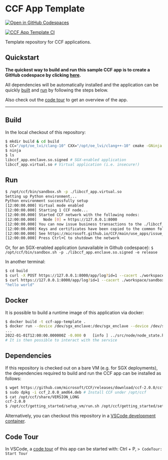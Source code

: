 # CCF App Template

[![Open in GitHub Codespaces](https://github.com/codespaces/badge.svg)](https://github.com/codespaces/new?hide_repo_select=true&ref=main&repo=496290904&machine=basicLinux32gb&devcontainer_path=.devcontainer.json&location=WestEurope)

[![CCF App Template CI](https://github.com/microsoft/ccf-app-template/actions/workflows/ci.yml/badge.svg)](https://github.com/microsoft/ccf-app-template/actions/workflows/ci.yml)

Template repository for CCF applications.

## Quickstart

**The quickest way to build and run this sample CCF app is to create a GitHub codespace by clicking [here](https://github.com/codespaces/new?hide_repo_select=true&ref=main&repo=496290904&machine=basicLinux32gb&devcontainer_path=.devcontainer.json&location=WestEurope).**

All dependencies will be automatically installed and the application can be quickly [built](#build) and [run](#test) by following the steps below.

Also check out the [code tour](#code-tour) to get an overview of the app.

---

## Build

In the local checkout of this repository:

```bash
$ mkdir build & cd build
$ CC="/opt/oe_lvi/clang-10" CXX="/opt/oe_lvi/clang++-10" cmake -GNinja ..
$ ninja
$ ls
libccf_app.enclave.so.signed # SGX-enabled application
libccf_app.virtual.so # Virtual application (i.e. insecure!)
```

## Run

```bash
$ /opt/ccf/bin/sandbox.sh -p ./libccf_app.virtual.so
Setting up Python environment...
Python environment successfully setup
[12:00:00.000] Virtual mode enabled
[12:00:00.000] Starting 1 CCF node...
[12:00:00.000] Started CCF network with the following nodes:
[12:00:00.000]   Node [0] = https://127.0.0.1:8000
[12:00:00.000] You can now issue business transactions to the ./libccf_app.virtual.so application
[12:00:00.000] Keys and certificates have been copied to the common folder: .../ccf-app-template/build/workspace/sandbox_common
[12:00:00.000] See https://microsoft.github.io/CCF/main/use_apps/issue_commands.html for more information
[12:00:00.000] Press Ctrl+C to shutdown the network
```

Or, for an SGX-enabled application (unavailable in Github codespace): `$ /opt/ccf/bin/sandbox.sh -p ./libccf_app.enclave.so.signed -e release`

In another terminal:

```bash
$ cd build
$ curl -X POST https://127.0.0.1:8000/app/log?id=1 --cacert ./workspace/sandbox_common/service_cert.pem -H "Content-Type: application/json" --data '{"msg": "hello world"}'
$ curl https://127.0.0.1:8000/app/log?id=1 --cacert ./workspace/sandbox_common/service_cert.pem
"hello world"
```

## Docker

It is possible to build a runtime image of this application via docker:

```bash
$ docker build -t ccf-app-template .
$ docker run --device /dev/sgx_enclave:/dev/sgx_enclave --device /dev/sgx_provision:/dev/sgx_provision -v /dev/sgx:/dev/sgx ccf-app-template
...
2022-01-01T12:00:00.000000Z -0.000 0   [info ] ../src/node/node_state.h:1790        | Network TLS connections now accepted
# It is then possible to interact with the service
```

## Dependencies

If this repository is checked out on a bare VM (e.g. for SGX deployments), the dependencies required to build and run the CCF app can be installed as follows:

```bash
$ wget https://github.com/microsoft/CCF/releases/download/ccf-2.0.0/ccf_2.0.0_amd64.deb
$ sudo dpkg -i ccf_2.0.0_amd64.deb # Install CCF under /opt/ccf
$ cat /opt/ccf/share/VERSION_LONG
ccf-2.0.0
$ /opt/ccf/getting_started/setup_vm/run.sh /opt/ccf/getting_started/setup_vm/app-dev.yml # Install dependencies
```

Alternatively, you can checkout this repository in a [VSCode development container](https://code.visualstudio.com/docs/remote/containers).

## Code Tour

In VSCode, a [code tour](https://marketplace.visualstudio.com/items?itemName=vsls-contrib.codetour) of this app can be started with: Ctrl + P, `> CodeTour: Start Tour`
